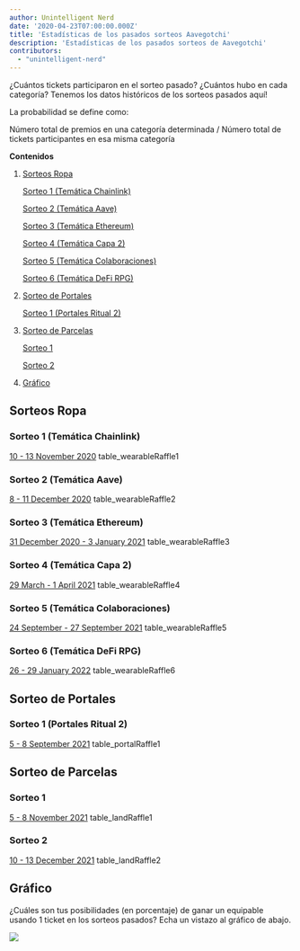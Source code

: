 ```yaml
---
author: Unintelligent Nerd
date: '2020-04-23T07:00:00.000Z'
title: 'Estadísticas de los pasados sorteos Aavegotchi'
description: 'Estadísticas de los pasados sorteos de Aavegotchi'
contributors:
  - "unintelligent-nerd"
---
```


¿Cuántos tickets participaron en el sorteo pasado? ¿Cuántos hubo en cada categoría? Tenemos los datos históricos de los sorteos pasados aquí!

La probabilidad se define como:

Número total de premios en una categoría determinada / Número total de tickets participantes en esa misma categoría

<div class="contentsBox">

**Contenidos**

<ol>
<li><a href=#wearable-raffles>Sorteos Ropa</a></li>
<p><a href=#raffle-1--chainlink-theme->Sorteo 1 (Temática Chainlink)</a></p>
<p><a href=#raffle-2--aave-theme->Sorteo 2 (Temática Aave)</a></p>
<p><a href=#raffle-3--ethereum-theme->Sorteo 3 (Temática Ethereum)</a></p>
<p><a href=#raffle-4--layer-2-theme->Sorteo 4 (Temática Capa 2)</a></p>
<p><a href=#raffle-5--partnerships-theme->Sorteo 5 (Temática Colaboraciones)</a></p>
<p><a href=#raffle-6--defi-rpg-theme->Sorteo 6 (Temática DeFi RPG)</a></p>
<li><a href=#portal-raffles>Sorteo de Portales</a></li>
<p><a href=#raffle-1--haunt-2-portal-drop->Sorteo 1 (Portales Ritual 2)</a></p>
<li><a href=#land-raffles>Sorteo de Parcelas</a></li>
<p><a href=#raffle-1>Sorteo 1</a></p>
<p><a href=#raffle-2>Sorteo 2</a></p>
<li><a href=#chart>Gráfico</a></li>
</ol>

</div>

## Sorteos Ropa

### Sorteo 1 (Temática Chainlink)
[10 - 13 November 2020](https://aavegotchi.medium.com/stake-ghst-make-frens-live-on-ethereum-mainnet-658bd507d67b) table_wearableRaffle1

### Sorteo 2 (Temática Aave)
[8 - 11 December 2020](https://aavegotchi.medium.com/aavesome-announcing-an-aave-themed-nft-raffle-details-prize-list-inside-2d95c0af92a0) table_wearableRaffle2

### Sorteo 3 (Temática Ethereum)
[31 December 2020 - 3 January 2021](https://aavegotchi.medium.com/release-the-aapes-aavegotchi-raffle-3-details-revealed-3d7af1feb7ad) table_wearableRaffle3

### Sorteo 4 (Temática Capa 2)
[29 March - 1 April 2021](https://aavegotchi.medium.com/layer2-lfg-raffle-4-details-announced-29ee1a61e9f9) table_wearableRaffle4

### Sorteo 5 (Temática Colaboraciones)
[24 September - 27 September 2021](https://aavegotchi.medium.com/got-frens-raffle-5-exclusive-wearables-revealed-f8543b6ab225) table_wearableRaffle5

### Sorteo 6 (Temática DeFi RPG)
[26 - 29 January 2022](https://aavegotchi.medium.com/aavegotchi-defi-rpg-wearables-raffle-revealed-468632d055d8) table_wearableRaffle6

## Sorteo de Portales

### Sorteo 1 (Portales Ritual 2)
[5 - 8 September 2021](https://aavegotchi.medium.com/120-days-of-gotchi-6fad19d5c82e) table_portalRaffle1

## Sorteo de Parcelas

### Sorteo 1
[5 - 8 November 2021](https://aavegotchi.medium.com/first-gotchiverse-land-raffle-confirmed-for-novembers-first-weekend-2c1ac538e54e) table_landRaffle1

### Sorteo 2
[10 - 13 December 2021](https://aavegotchi.medium.com/second-gotchiverse-land-sale-confirmed-to-begin-december-2nd-8bc7b7dd9957) table_landRaffle2

## Gráfico

¿Cuáles son tus posibilidades (en porcentaje) de ganar un equipable usando 1 ticket en los sorteos pasados? Echa un vistazo al gráfico de abajo.

<img src="/raffles-stats/raffle-stats-chart.png" />